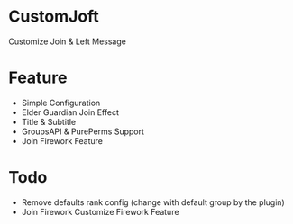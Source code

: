 # CustomJoft
Customize Join &amp; Left Message

# Feature
* Simple Configuration 
* Elder Guardian Join Effect
* Title & Subtitle
* GroupsAPI & PurePerms Support
* Join Firework Feature 

# Todo
* Remove defaults rank config (change with default group by the plugin)
* Join Firework Customize Firework Feature

